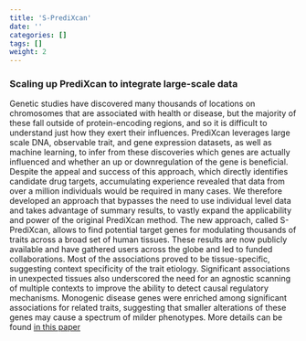 ```yaml
---
title: 'S-PrediXcan'
date: ''
categories: []
tags: []
weight: 2
---
```


### Scaling up PrediXcan to integrate large-scale data

Genetic studies have discovered many thousands of locations on chromosomes that are associated with health or disease, but the majority of these fall outside of protein-encoding regions, and so it is difficult to understand just how they exert their influences. PrediXcan leverages large scale DNA, observable trait, and gene expression datasets, as well as machine learning, to infer from these discoveries which genes are actually influenced and whether an up or downregulation of the gene is beneficial. Despite the appeal and success of this approach, which directly identifies candidate drug targets, accumulating experience revealed that data from over a million individuals would be required in many cases. We therefore developed an approach that bypasses the need to use individual level data and takes advantage of summary results, to vastly expand the applicability and power of the original PrediXcan method. The new approach, called S-PrediXcan, allows to find potential target genes for modulating thousands of traits across a broad set of human tissues. These results are now publicly available and have gathered users across the globe and led to funded collaborations. Most of the associations proved to be tissue-specific, suggesting context specificity of the trait etiology. Significant associations in unexpected tissues also underscored the need for an agnostic scanning of multiple contexts to improve the ability to detect causal regulatory mechanisms. Monogenic disease genes were enriched among significant associations for related traits, suggesting that smaller alterations of these genes may cause a spectrum of milder phenotypes. More details can be found [in this paper](https://www.nature.com/articles/s41467-018-03621-1)

